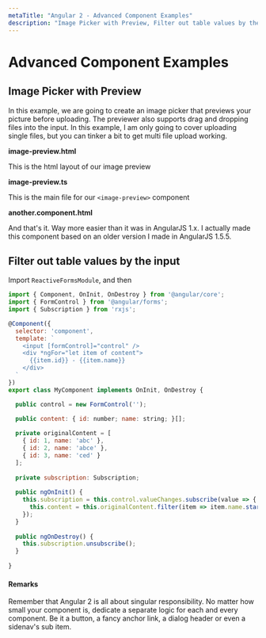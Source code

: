 ```yaml
---
metaTitle: "Angular 2 - Advanced Component Examples"
description: "Image Picker with Preview, Filter out table values by the input"
---
```


# Advanced Component Examples




## Image Picker with Preview


In this example, we are going to create an image picker that previews your picture before uploading. The previewer also supports drag and dropping files into the input. In this example, I am only going to cover uploading single files, but you can tinker a bit to get multi file upload working.

**image-preview.html**

This is the html layout of our image preview

**image-preview.ts**

This is the main file for our `<image-preview>` component

**another.component.html**

And that's it. Way more easier than it was in AngularJS 1.x. I actually made this component based on an older version I made in AngularJS 1.5.5.



## Filter out table values by the input


Import `ReactiveFormsModule`, and then

```js
import { Component, OnInit, OnDestroy } from '@angular/core';
import { FormControl } from '@angular/forms';
import { Subscription } from 'rxjs';

@Component({
  selector: 'component',
  template: `
    <input [formControl]="control" />
    <div *ngFor="let item of content">
      {{item.id}} - {{item.name}}
    </div>
  `
})
export class MyComponent implements OnInit, OnDestroy {

  public control = new FormControl('');

  public content: { id: number; name: string; }[];
  
  private originalContent = [
    { id: 1, name: 'abc' },
    { id: 2, name: 'abce' },
    { id: 3, name: 'ced' }
  ];
  
  private subscription: Subscription;
  
  public ngOnInit() {
    this.subscription = this.control.valueChanges.subscribe(value => {
      this.content = this.originalContent.filter(item => item.name.startsWith(value));
    });
  }
  
  public ngOnDestroy() {
    this.subscription.unsubscribe();
  }
  
}

```



#### Remarks


Remember that Angular 2 is all about singular responsibility. No matter how small your component is, dedicate a separate logic for each and every component. Be it a button, a fancy anchor link, a dialog header or even a sidenav's sub item.

